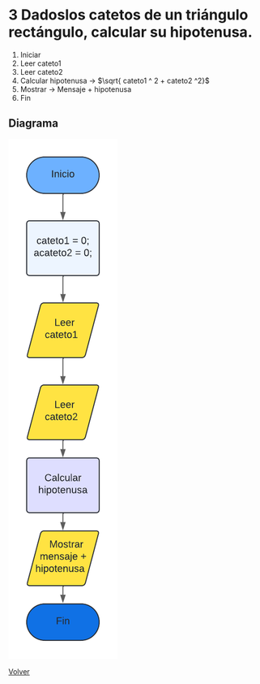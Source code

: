 # 3 Dadoslos catetos de un triángulo rectángulo, calcular su hipotenusa.

1. Iniciar
3. Leer cateto1
4. Leer cateto2
5. Calcular hipotenusa -> $\sqrt{ cateto1 ^ 2 + cateto2 ^2}$
6. Mostrar -> Mensaje + hipotenusa
8. Fin

## Diagrama
<img src=img/Act3.png>

<a href=README.md > Volver </a>
